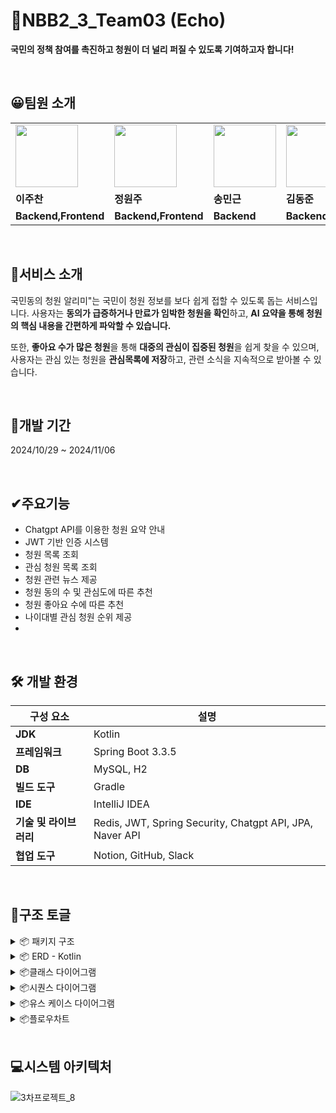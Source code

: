 # 📢NBB2_3_Team03 (Echo)

**국민의 정책 참여를 촉진하고 청원이 더 널리 퍼질 수 있도록 기여하고자 합니다!**

<br>

## 😀팀원 소개

<table>
  <tr>
    <td>
        <a href="https://github.com/juchan204">
            <img src="https://avatars.githubusercontent.com/u/127003137?v=4" width="100px" />
        </a>
    </td>
    <td>
        <a href="https://github.com/jooinjoo">
            <img src="https://avatars.githubusercontent.com/u/177445328?v=4" width="100px" />
        </a>
    </td>
    <td>
        <a href="https://github.com/Song-min-geun">
            <img src="https://avatars.githubusercontent.com/u/164311387?v=4" width="100px" />
        </a>
    </td>
    <td>
        <a href="https://github.com/kimdongjoon-web">
            <img src="https://avatars.githubusercontent.com/u/176230828?v=4" width="100px" />
        </a>
    </td>
    <td>
        <a href="https://github.com/usernameme0w">
            <img src="https://avatars.githubusercontent.com/u/163955522?v=4" width="100px" />
        </a>
    </td>
    <td>
        <a href="https://github.com/Wenpe77">
            <img src="https://avatars.githubusercontent.com/u/105703574?v=4" width="100px" />
        </a>
    </td>
  </tr>
  <tr>
    <td><b>이주찬</b></td>
    <td><b>정원주</b></td>
    <td><b>송민근</b></td>
    <td><b>김동준</b></td>
    <td><b>강수민</b></td>
    <td><b>위성운</b></td>
  </tr>
  <tr>
    <td><b>Backend,Frontend</b></td>
    <td><b>Backend,Frontend</b></td>
    <td><b>Backend</b></td>
    <td><b>Backend</b></td>
    <td><b>Backend</b></td>
    <td><b>Backend</b></td>
  </tr>
</table>
<br>

## 📝서비스 소개

국민동의 청원 알리미"는 국민이 청원 정보를 보다 쉽게 접할 수 있도록 돕는 서비스입니다.
사용자는 **동의가 급증하거나 만료가 임박한 청원을 확인**하고, **AI 요약을 통해 청원의 핵심 내용을 간편하게 파악할 수 있습니다.**

또한, **좋아요 수가 많은 청원**을 통해 **대중의 관심이 집중된 청원**을 쉽게 찾을 수 있으며, 사용자는 관심 있는 청원을 **관심목록에 저장**하고, 관련 소식을 지속적으로 받아볼 수 있습니다.

<br>

## 🧾**개발 기간**

2024/10/29 ~ 2024/11/06

<br>

## ✔주요기능

- Chatgpt API를 이용한 청원 요약 안내
- JWT 기반 인증 시스템
- 청원 목록 조회
- 관심 청원 목록 조회
- 청원 관련 뉴스 제공
- 청원 동의 수 및 관심도에 따른 추천
- 청원 좋아요 수에 따른 추천
- 나이대별 관심 청원 순위 제공
- 

<br>

## 🛠 개발 환경

| **구성 요소**      | **설명**                                               |
|----------------|------------------------------------------------------|
| **JDK**        | Kotlin                                       |
| **프레임워크**      | Spring Boot 3.3.5                                    |
| **DB**         | MySQL, H2                                               |
| **빌드 도구**      | Gradle                                               |
| **IDE**        | IntelliJ IDEA                                        |
| **기술 및 라이브러리** | Redis, JWT, Spring Security, Chatgpt API, JPA, Naver API |
| **협업 도구**      | Notion, GitHub, Slack                                |

<br>

## 📁구조 토글

<details>
  <summary>📦 패키지 구조 </summary>
📦src
 ┣ main<br/>
 ┃ ┣ kotlin<br/>
 ┃ ┃ ┗ com<br/>
 ┃ ┃ ┃ ┗ example<br/>
 ┃ ┃ ┃ ┃ ┗ echo<br/>
 ┃ ┃ ┃ ┃ ┃ ┣ domain<br/>
 ┃ ┃ ┃ ┃ ┃ ┃ ┣ inquiry<br/>
 ┃ ┃ ┃ ┃ ┃ ┃ ┃ ┣ controller<br/>
 ┃ ┃ ┃ ┃ ┃ ┃ ┃ ┣ dto<br/>
 ┃ ┃ ┃ ┃ ┃ ┃ ┃ ┃ ┣ request<br/>
 ┃ ┃ ┃ ┃ ┃ ┃ ┃ ┃ ┗ response<br/>
 ┃ ┃ ┃ ┃ ┃ ┃ ┃ ┣ entity<br/>
 ┃ ┃ ┃ ┃ ┃ ┃ ┃ ┣ repository<br/>
 ┃ ┃ ┃ ┃ ┃ ┃ ┃ ┗ service<br/>
 ┃ ┃ ┃ ┃ ┃ ┃ ┣ interest<br/>
 ┃ ┃ ┃ ┃ ┃ ┃ ┃ ┗ entity<br/>
 ┃ ┃ ┃ ┃ ┃ ┃ ┣ member<br/>
 ┃ ┃ ┃ ┃ ┃ ┃ ┃ ┣ controller<br/>
 ┃ ┃ ┃ ┃ ┃ ┃ ┃ ┃ ┣ advice<br/>
 ┃ ┃ ┃ ┃ ┃ ┃ ┃ ┣ dto<br/>
 ┃ ┃ ┃ ┃ ┃ ┃ ┃ ┃ ┣ request<br/>
 ┃ ┃ ┃ ┃ ┃ ┃ ┃ ┃ ┣ response<br/>
 ┃ ┃ ┃ ┃ ┃ ┃ ┃ ┣ entity<br/>
 ┃ ┃ ┃ ┃ ┃ ┃ ┃ ┣ repository<br/>
 ┃ ┃ ┃ ┃ ┃ ┃ ┃ ┗ service<br/>
 ┃ ┃ ┃ ┃ ┃ ┃ ┗ petition<br/>
 ┃ ┃ ┃ ┃ ┃ ┃ ┃ ┣ controller<br/>
 ┃ ┃ ┃ ┃ ┃ ┃ ┃ ┣ crawling<br/>
 ┃ ┃ ┃ ┃ ┃ ┃ ┃ ┣ dto<br/>
 ┃ ┃ ┃ ┃ ┃ ┃ ┃ ┃ ┣ request<br/>
 ┃ ┃ ┃ ┃ ┃ ┃ ┃ ┃ ┗ response<br/>
 ┃ ┃ ┃ ┃ ┃ ┃ ┃ ┣ entity<br/>
 ┃ ┃ ┃ ┃ ┃ ┃ ┃ ┣ repository<br/>
 ┃ ┃ ┃ ┃ ┃ ┃ ┃ ┣ service<br/>
 ┃ ┃ ┃ ┃ ┃ ┃ ┃ ┗ util<br/>
 ┃ ┃ ┃ ┃ ┃ ┣ global<br/>
 ┃ ┃ ┃ ┃ ┃ ┃ ┣ advice<br/>
 ┃ ┃ ┃ ┃ ┃ ┃ ┣ api<br/>
 ┃ ┃ ┃ ┃ ┃ ┃ ┣ config<br/>
 ┃ ┃ ┃ ┃ ┃ ┃ ┣ exception<br/>
 ┃ ┃ ┃ ┃ ┃ ┃ ┣ security<br/>
 ┃ ┃ ┃ ┃ ┃ ┃ ┃ ┣ auth<br/>
 ┃ ┃ ┃ ┃ ┃ ┃ ┃ ┣ filter<br/>
 ┃ ┃ ┃ ┃ ┃ ┃ ┃ ┗ util<br/>
 ┃ ┃ ┃ ┃ ┃ ┃ ┗ util<br/>
 ┃ ┣ react<br/>
 ┃ ┃ ┣ public<br/>
 ┃ ┃ ┣ src<br/>
 ┃ ┃ ┃ ┣ assets<br/>
 ┃ ┃ ┃ ┣ components<br/>
 ┃ ┃ ┃ ┣ css<br/>
 ┃ ┗ resources<br/>
 ┃ ┃ ┣ static<br/>
 ┃ ┃ ┃ ┗ images<br/>
 ┗ test<br/>
 ┃ ┗ kotlin<br/>
 ┃ ┃ ┗ com<br/>
 ┃ ┃ ┃ ┗ example<br/>
 ┃ ┃ ┃ ┃ ┗ echo<br/>
 ┃ ┃ ┃ ┃ ┃ ┣ domain<br/>
 ┃ ┃ ┃ ┃ ┃ ┃ ┣ inquiry<br/>
 ┃ ┃ ┃ ┃ ┃ ┃ ┃ ┣ repository<br/>
 ┃ ┃ ┃ ┃ ┃ ┃ ┃ ┗ service<br/>
 ┃ ┃ ┃ ┃ ┃ ┃ ┣ member<br/>
 ┃ ┃ ┃ ┃ ┃ ┃ ┃ ┣ repository<br/>
 ┃ ┃ ┃ ┃ ┃ ┃ ┃ ┗ service<br/>
 ┃ ┃ ┃ ┃ ┃ ┃ ┗ petition<br/>
 ┃ ┃ ┃ ┃ ┃ ┃ ┃ ┗ service<br/>
</details>
<details>
  <summary>📦 ERD - Kotlin </summary>
<img alt="echo_ERD" src="https://github.com/user-attachments/assets/124f11c0-44fa-434d-b39f-2f2d77233508">
</details>

<details>
  <summary>📦클래스 다이어그램</summary>
<img alt="스크린샷 2024-11-05 오후 2 11 02" src="https://github.com/user-attachments/assets/59d4e937-42b6-41f9-9227-389f2e38d933">
</details>
<details>
 <summary>📦시퀀스 다이어그램</summary>
1. 청원 등록
<img alt = "1" src = "https://github.com/user-attachments/assets/42dd00c4-3f40-4ced-ab98-7803fb42a5d5">
2. 청원 단건 조회
<img alt = "2청원 단건 조회" src = "https://github.com/user-attachments/assets/5ce1ae52-a28a-404c-bf3a-0386696a7b15">
3. 청원 전체 목록 조회
<img alt = "3청원 전체 목록 조회" src="https://github.com/user-attachments/assets/505d1dfa-a41f-45fd-ad2c-bd06dd5aa20a">
4. 청원 좋아요 순 조회
<img alt = "4청원 좋아요 순 조회" src="https://github.com/user-attachments/assets/420696bb-e62a-4c9e-9b08-0c701b0767fb">
5. 청원 관심목록 수 기준 조회
<img alt = "5청원 관심목록 수 기준 조회" src="https://github.com/user-attachments/assets/157dba74-c263-4cdc-b9c5-705281b24d0e">
6. 청원 카테고리별 조회
<img alt ="6청원 카테고리별 조회" src="https://github.com/user-attachments/assets/66d73e46-2cfd-4085-8454-56a71f30cd26">
7. 청원 만료일 순 조회
<img alt ="7청원 만료일 순 조회" src ="https://github.com/user-attachments/assets/973f7134-20df-46c7-b69d-2d266dc3bba4">
8. 동의자 수 급증 청원 조회
<img alt = "8동의자 수 급증 청원 조회" src="https://github.com/user-attachments/assets/09ef4283-0632-4d85-a170-6e6d31b24208">
9. 나이대별 청원 추천 조회
<img alt = "9나이대별 청원 추천 조회" src="https://github.com/user-attachments/assets/cbf0e4f0-5df6-4e5e-8caa-d9ee3f77435c">
10. 제목으로 청원 검색
<img alt="10제목으로 청원 검색" src="https://github.com/user-attachments/assets/02bbb374-f6a1-410d-bf51-a91b1beef224">
11. 청원 좋아요 기능
<img alt="11청원 좋아요 기능" src="https://github.com/user-attachments/assets/cb610bf2-ad00-4038-b2ec-64507d0c1bc8">
12. 청원 관심 목록 추가
<img alt="12청원 관심 목록 추가" src="https://github.com/user-attachments/assets/1f47bbc5-a93b-464e-a92b-640bd1c56605">
13. 청원 관심 목록 제거
<img alt="13청원 관심 목록 제거" src="https://github.com/user-attachments/assets/2de6a26e-6448-4d15-97ae-284dbd3e3f36">
14. 본인의 관심 목록 조회
<img alt="14본인의 관심 목록 조회" src="https://github.com/user-attachments/assets/dd870114-795a-4ba0-8850-bc4ddb71ad40">
15. 청원 수정
<img alt="15청원 수정" src="https://github.com/user-attachments/assets/5daf73d7-09f9-4199-8993-6d67dc3f5ebf">
16. 청원 삭제
<img alt="16 청원 삭제" src="https://github.com/user-attachments/assets/6b62feb2-6aee-4776-b848-9573dc235256">
</details>
<details>
  <summary>📦유스 케이스 다이어그램</summary>
문의, 뉴스
<img alt="문의뉴스UseCaseDiagram" src="https://github.com/user-attachments/assets/ee5ecd85-50ec-496d-850b-ae1733706fd0">
회원, 청원
<img alt="회원청원UseCaseDiagram" src="https://github.com/user-attachments/assets/cde00bec-224d-4c62-835a-d115b3178beb">
</details>
<details>
  <summary>📦플로우차트</summary>
<img alt="Flow Chart" src="https://github.com/user-attachments/assets/26c00076-417a-43ea-a396-a84616bb1350">
</details>
<br>

## 💻시스템 아키텍처
![3차프로젝트_8](https://github.com/user-attachments/assets/efedc8f2-48ef-4918-aed9-50a744a09bab)
<br>

